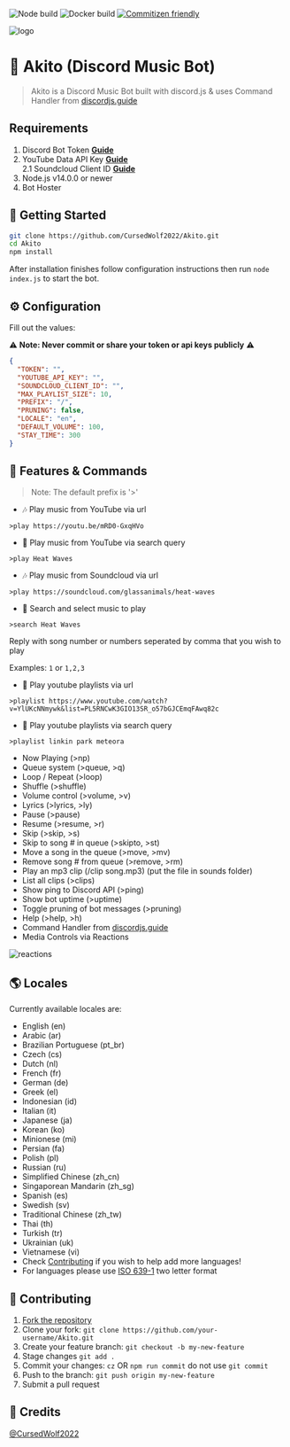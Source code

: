 ![Node build](https://github.com/CursedWolf2022/Akito/actions/workflows/node.yml/badge.svg)
![Docker build](https://github.com/CursedWolf2022/Akito/actions/workflows/docker.yml/badge.svg)
[![Commitizen friendly](https://img.shields.io/badge/commitizen-friendly-brightgreen.svg)](http://commitizen.github.io/cz-cli/)

![logo](https://i.imgur.com/qURrOu5.png)

# 🤖 Akito (Discord Music Bot)
> Akito is a Discord Music Bot built with discord.js & uses Command Handler from [discordjs.guide](https://discordjs.guide)

## Requirements

1. Discord Bot Token **[Guide](https://discordjs.guide/preparations/setting-up-a-bot-application.html#creating-your-bot)**
2. YouTube Data API Key **[Guide](https://developers.google.com/youtube/v3/getting-started)**  
2.1 Soundcloud Client ID **[Guide](https://github.com/zackradisic/node-soundcloud-downloader#client-id)**
3. Node.js v14.0.0 or newer
4. Bot Hoster

## 🚀 Getting Started

```sh
git clone https://github.com/CursedWolf2022/Akito.git
cd Akito
npm install
```

After installation finishes follow configuration instructions then run `node index.js` to start the bot.

## ⚙️ Configuration

Fill out the values:

⚠️ **Note: Never commit or share your token or api keys publicly** ⚠️

```json
{
  "TOKEN": "",
  "YOUTUBE_API_KEY": "",
  "SOUNDCLOUD_CLIENT_ID": "",
  "MAX_PLAYLIST_SIZE": 10,
  "PREFIX": "/",
  "PRUNING": false,
  "LOCALE": "en",
  "DEFAULT_VOLUME": 100,
  "STAY_TIME": 300
}
```

## 📝 Features & Commands

> Note: The default prefix is '>'

* 🎶 Play music from YouTube via url

`>play https://youtu.be/mRD0-GxqHVo`

* 🔎 Play music from YouTube via search query

`>play Heat Waves`

* 🎶 Play music from Soundcloud via url

`>play https://soundcloud.com/glassanimals/heat-waves`

* 🔎 Search and select music to play

`>search Heat Waves`

Reply with song number or numbers seperated by comma that you wish to play

Examples: `1` or `1,2,3`

* 📃 Play youtube playlists via url

`>playlist https://www.youtube.com/watch?v=YlUKcNNmywk&list=PL5RNCwK3GIO13SR_o57bGJCEmqFAwq82c`

* 🔎 Play youtube playlists via search query

`>playlist linkin park meteora`
* Now Playing (>np)
* Queue system (>queue, >q)
* Loop / Repeat (>loop)
* Shuffle (>shuffle)
* Volume control (>volume, >v)
* Lyrics (>lyrics, >ly)
* Pause (>pause)
* Resume (>resume, >r)
* Skip (>skip, >s)
* Skip to song # in queue (>skipto, >st)
* Move a song in the queue (>move, >mv)
* Remove song # from queue (>remove, >rm)
* Play an mp3 clip (/clip song.mp3) (put the file in sounds folder)
* List all clips (>clips)
* Show ping to Discord API (>ping)
* Show bot uptime (>uptime)
* Toggle pruning of bot messages (>pruning)
* Help (>help, >h)
* Command Handler from [discordjs.guide](https://discordjs.guide/)
* Media Controls via Reactions

![reactions](https://i.imgur.com/hSOHtwI.png)

## 🌎 Locales

Currently available locales are:
- English (en)
- Arabic (ar)
- Brazilian Portuguese (pt_br)
- Czech (cs)
- Dutch (nl)
- French (fr)
- German (de)
- Greek (el)
- Indonesian (id)
- Italian (it)
- Japanese (ja)
- Korean (ko)
- Minionese (mi)
- Persian (fa)
- Polish (pl)
- Russian (ru)
- Simplified Chinese (zh_cn)
- Singaporean Mandarin (zh_sg)
- Spanish (es)
- Swedish (sv)
- Traditional Chinese (zh_tw)
- Thai (th)
- Turkish (tr)
- Ukrainian (uk)
- Vietnamese (vi)
- Check [Contributing](#-contributing) if you wish to help add more languages!
- For languages please use [ISO 639-1](https://en.wikipedia.org/wiki/List_of_ISO_639-1_codes) two letter format

## 🤝 Contributing

1. [Fork the repository](https://github.com/CursedWolf2022/Akito/fork)
2. Clone your fork: `git clone https://github.com/your-username/Akito.git`
3. Create your feature branch: `git checkout -b my-new-feature`
4. Stage changes `git add .`
5. Commit your changes: `cz` OR `npm run commit` do not use `git commit`
6. Push to the branch: `git push origin my-new-feature`
7. Submit a pull request

## 📝 Credits

[@CursedWolf2022](https://github.com/CursedWolf2022)
